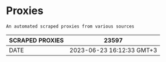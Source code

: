 # Proxies
    An automated scraped proxies from various sources

| SCRAPED PROXIES | 23597            |
|-----------------|---------------------------|
| DATE            | 2023-06-23 16:12:33 GMT+3          |